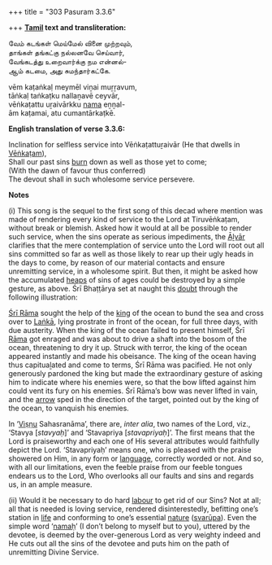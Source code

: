 +++
title = "303 Pasuram 3.3.6"

+++
**[Tamil](/definition/tamil#history "show Tamil definitions") text and transliteration:**

வேம் கடங்கள் மெய்மேல் வினை முற்றவும்,  
தாங்கள் தங்கட்கு நல்லனவே செய்வார்,  
வேங்கடத்து உறைவார்க்கு நம என்னல்-  
ஆம் கடமை, அது சுமந்தார்கட்கே.

vēm kaṭaṅkaḷ meymēl viṉai muṟṟavum,  
tāṅkaḷ taṅkaṭku nallaṉavē ceyvār,  
vēṅkaṭattu uṟaivārkku [nama](/definition/nama#vaishnavism "show nama definitions") eṉṉal-  
ām kaṭamai, atu cumantārkaṭkē.

**English translation of verse 3.3.6:**

Inclination for selfless service into Vēṅkaṭattuṟaivār (He that dwells in [Vēṅkaṭam](/definition/venkatam#vaishnavism "show Vēṅkaṭam definitions")),  
Shall our past sins [burn](/definition/burning#history "show burn definitions") down as well as those yet to come;  
(With the dawn of favour thus conferred)  
The devout shall in such wholesome service persevere.

**Notes**

\(i\) This song is the sequel to the first song of this decad where mention was made of rendering every kind of service to the Lord at Tiruvēṅkaṭam, without break or blemish. Asked how it would at all be possible to render such service, when the sins operate as serious impediments, the [Āḻvār](/definition/aḻvar#vaishnavism "show Āḻvār definitions") clarifies that the mere contemplation of service unto the Lord will root out all sins committed so far as well as those likely to rear up their ugly heads in the days to come, by reason of our material contacts and ensure unremitting service, in a wholesome spirit. But then, it might be asked how the accumulated [heaps](/definition/heap#history "show heaps definitions") of sins of ages could be destroyed by a simple gesture, as above. Śrī Bhaṭṭārya set at naught this [doubt](/definition/doubt#history "show doubt definitions") through the following illustration:

[Śrī Rāma](/definition/shrirama#history "show Śrī Rāma definitions") sought the help of the [king](/definition/king#history "show king definitions") of the ocean to bund the sea and cross over to [Laṅkā](/definition/lanka#vaishnavism "show Laṅkā definitions"), lying prostrate in front of the ocean, for full three days, with due austerity. When the king of the ocean failed to present himself, Śrī [Rāma](/definition/rama#vaishnavism "show Rāma definitions") got enraged and was about to drive a shaft into the bosom of the ocean, threatening to dry it up. Struck with terror, the king of the ocean appeared instantly and made his obeisance. The king of the ocean having thus capituaḻated and come to terms, Śrī Rāma was pacified. He not only generously pardoned the king but made the extraordinary gesture of asking him to indicate where his enemies were, so that the bow lifted against him could vent its fury on his enemies. Śrī Rāma’s bow was never lifted in vain, and the [arrow](/definition/arrow#history "show arrow definitions") sped in the direction of the target, pointed out by the king of the ocean, to vanquish his enemies.

In ‘[Viṣṇu](/definition/vishnu#vaishnavism "show Viṣṇu definitions") Sahasranāma’, there are, *inter alia*, two names of the Lord, viz., ‘Stavya [*stavyaḥ*]’ and ‘Stavapriya [*stavapriyaḥ*]’. The first means that the Lord is praiseworthy and each one of His several attributes would faithfully depict the Lord. ‘Stavapriyaḥ’ means one, who is pleased with the praise showered on Him, in any form or [language](/definition/language#history "show language definitions"), correctly worded or not. And so, with all our limitations, even the feeble praise from our feeble tongues endears us to the Lord, Who overlooks all our faults and sins and regards us, in an ample measure.

\(ii\) Would it be necessary to do hard [labour](/definition/labour#history "show labour definitions") to get rid of our Sins? Not at all; all that is needed is loving service, rendered disinterestedly, befitting one’s station in [life](/definition/life#history "show life definitions") and conforming to one’s essential [nature](/definition/nature#history "show nature definitions") ([svarūpa](/definition/svarupa#vaishnavism "show svarūpa definitions")). Even the simple word ‘[namaḥ](/definition/nama#vaishnavism "show namaḥ definitions")’ (I don’t belong to myself but to you), uttered by the devotee, is deemed by the over-generous Lord as very weighty indeed and He cuts out all the sins of the devotee and puts him on the path of unremitting Divine Service.


